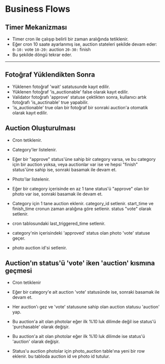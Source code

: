 # Business Flows

## Timer Mekanizması

- Timer cron ile çalışıp belirli bir zaman aralığında tetiklenir.
- Eğer cron 10 saate ayarlanmış ise, auction stateleri şekilde devam eder:
  `0-10:` vote
  `10-20:` auction
  `20-30:` finish
- Bu şekilde döngü tekrar eder.

<hr/>

## Fotoğraf Yüklendikten Sonra

- Yüklenen fotoğraf 'wait' satatusunde kayıt edilir.
- Yüklenen fotoğraf 'is_auctionable' false olarak kayıt edilir.
- Validator fotoğrafı 'approve' statuse çektikten sonra, kullanıcı artık fotoğrafı 'is_auctinable' true yapabilir.
- 'is_auctionable' true olan bir fotoğraf bir sonraki auction'a otomatik olarak kayıt edilir.

## Auction Oluşturulması

- Cron tetiklenir.
- Category'ler listelenir.
- Eğer bir "approve" status'üne sahip bir category varsa, ve bu category için bir auction yoksa, veya auctionlar var ise ve hepsi "finish" status'üne sahip ise, sonraki basamak ile devam et.
- Photo'lar listelenir.
- Eğer bir category içerisinde en az 1 tane status'ü "approve" olan bir photo var ise, sonraki basamak ile devam et.
- Category için 1 tane auction eklenir. category_id setlenir. start_time ve finish_time cronun zaman aralığına göre setlenir. status "vote" olarak setlenir.
- cron tablosundaki last_triggered_time setlenir.

- category'nin içerisindeki 'approved' status olan photo 'vote' statuse geçer.
- photo auction id'si setlenir.

## Auction'ın status'ü 'vote' iken 'auction' kısmına geçmesi

- Cron tetiklenir
- Eğer bir category'e ait auction 'vote' statusünde ise, sonraki basamak ile devam et.
- Her auction'ı gez ve 'vote' statusune sahip olan auction statusu 'auction' yap.

- Bu auction'a ait olan photolar eğer ilk %10 luk dilimde değil ise status'ü 'purchasable' olarak değişir.
- Bu auction'a ait olan photolar eğer ilk %10 luk dilimde ise status'ü 'auction' olarak değişir.
- Status'u auction photolar için photo_auction table'ına yeni bir row eklenir. bu tabloda auction id ve photo id tutulur.
